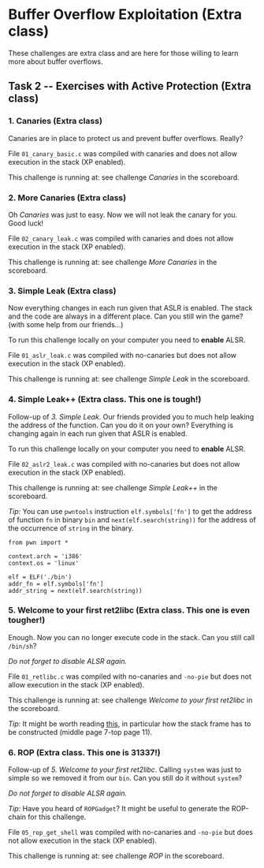 # Buffer Overflow Exploitation (Extra class)

These challenges are extra class and are here for those willing to learn more about buffer overflows.

## Task 2 -- Exercises with Active Protection (Extra class)

### 1. Canaries (Extra class)

Canaries are in place to protect us and prevent buffer overflows. Really?

File `01_canary_basic.c` was compiled with canaries and does not allow execution in the stack (XP enabled).

This challenge is running at: see challenge _Canaries_ in the scoreboard.

### 2. More Canaries (Extra class)

Oh _Canaries_ was just to easy. Now we will not leak the canary for you. Good luck!

File `02_canary_leak.c` was compiled with canaries and does not allow execution in the stack (XP enabled).

This challenge is running at: see challenge _More Canaries_ in the scoreboard.

### 3. Simple Leak (Extra class)

Now everything changes in each run given that ASLR is enabled. The stack and the code are always in a different place. Can you still win the game? (with some help from our friends...)

To run this challenge locally on your computer you need to __enable__ ALSR.

File `01_aslr_leak.c` was compiled with no-canaries but does not allow execution in the stack (XP enabled).

This challenge is running at: see challenge _Simple Leak_ in the scoreboard.

### 4. Simple Leak++ (Extra class. This one is tough!)

Follow-up of _3. Simple Leak_. Our friends provided you to much help leaking the address of the function. Can you do it on your own? Everything is changing again in each run given that ASLR is enabled.

To run this challenge locally on your computer you need to __enable__ ALSR.

File `02_aslr2_leak.c` was compiled with no-canaries but does not allow execution in the stack (XP enabled).

This challenge is running at: see challenge _Simple Leak++_ in the scoreboard.

_Tip:_ You can use `pwntools` instruction `elf.symbols['fn']` to get the address of function `fn` in binary `bin` and `next(elf.search(string))` for the address of the occurrence of `string` in the binary.

    from pwn import *

    context.arch = 'i386'
    context.os = 'linux'

    elf = ELF('./bin')
    addr_fn = elf.symbols['fn']
    addr_string = next(elf.search(string))

### 5. Welcome to your first ret2libc (Extra class. This one is even tougher!)

Enough. Now you can no longer execute code in the stack. Can you still call `/bin/sh`?

_Do not forget to disable ALSR again._

File `01_retlibc.c` was compiled with no-canaries and `-no-pie` but does not allow execution in the stack (XP enabled).

This challenge is running at: see challenge _Welcome to your first ret2libc_ in the scoreboard.

_Tip:_ It might be worth reading [this](https://www.shellblade.net/docs/ret2libc.pdf), in particular how the stack frame has to be constructed (middle page 7-top page 11).

### 6. ROP (Extra class. This one is 31337!)

Follow-up of _5. Welcome to your first ret2libc_. Calling `system` was just to simple so we removed it from our `bin`. Can you still do it without `system`?

_Do not forget to disable ALSR again._

_Tip:_ Have you heard of `ROPGadget`? It might be useful to generate the ROP-chain for this challenge.

File `05_rop_get_shell` was compiled with no-canaries and `-no-pie` but does not allow execution in the stack (XP enabled).

This challenge is running at: see challenge _ROP_ in the scoreboard.
